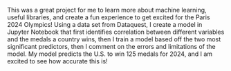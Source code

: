 This was a great project for me to learn more about machine learning, useful libraries, and create a fun experience to get excited for the Paris 2024 Olympics! Using a data set from Dataquest, I create a model in Jupyter Notebook that first identifies correlation between different variables and the medals a country wins, then I train a model based off the two most significant predictors, then I comment on the errors and limitations of the model. My model predicts the U.S. to win 125 medals for 2024, and I am excited to see how accurate this is!
